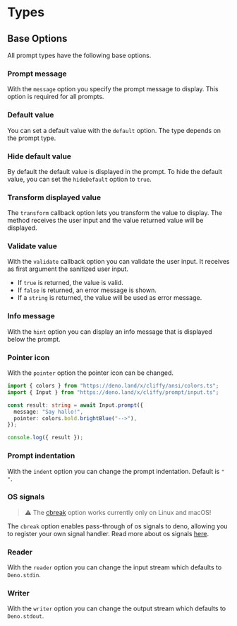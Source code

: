 # Types

## Base Options

All prompt types have the following base options.

### Prompt message

With the `message` option you specify the prompt message to display. This option
is required for all prompts.

### Default value

You can set a default value with the `default` option. The type depends on the
prompt type.

### Hide default value

By default the default value is displayed in the prompt. To hide the default
value, you can set the `hideDefault` option to `true`.

### Transform displayed value

The `transform` callback option lets you transform the value to display. The
method receives the user input and the value returned value will be displayed.

### Validate value

With the `validate` callback option you can validate the user input. It receives
as first argument the sanitized user input.

- If `true` is returned, the value is valid.
- If `false` is returned, an error message is shown.
- If a `string` is returned, the value will be used as error message.

### Info message

With the `hint` option you can display an info message that is displayed below
the prompt.

### Pointer icon

With the `pointer` option the pointer icon can be changed.

```ts
import { colors } from "https://deno.land/x/cliffy/ansi/colors.ts";
import { Input } from "https://deno.land/x/cliffy/prompt/input.ts";

const result: string = await Input.prompt({
  message: "Say hallo!",
  pointer: colors.bold.brightBlue("-->"),
});

console.log({ result });
```

### Prompt indentation

With the `indent` option you can change the prompt indentation. Default is
`" "`.

### OS signals

> ⚠️ The [cbreak](https://deno.land/api@v1.31.1?s=Deno.SetRawOptions#prop_cbreak)
> option works currently only on Linux and macOS!

The `cbreak` option enables pass-through of os signals to deno, allowing you to
register your own signal handler. Read more about os signals
[here](../os_signals.md).

### Reader

With the `reader` option you can change the input stream which defaults to
`Deno.stdin`.

### Writer

With the `writer` option you can change the output stream which defaults to
`Deno.stdout`.
